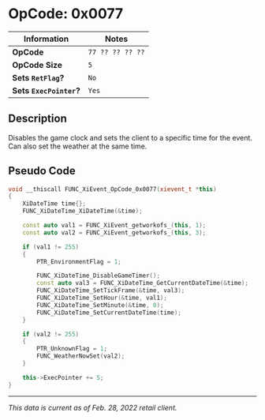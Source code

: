 # OpCode: 0x0077

| Information               | Notes |
|---                        |---    |
| **OpCode**                | `77 ?? ?? ?? ??` |
| **OpCode Size**           | `5`   |
| **Sets `RetFlag`?**       | `No`  |
| **Sets `ExecPointer`?**   | `Yes` |

## Description

Disables the game clock and sets the client to a specific time for the event. Can also set the weather at the same time.

## Pseudo Code

```cpp
void __thiscall FUNC_XiEvent_OpCode_0x0077(xievent_t *this)
{
    XiDateTime time{};
    FUNC_XiDateTime_XiDateTime(&time);

    const auto val1 = FUNC_XiEvent_getworkofs_(this, 1);
    const auto val2 = FUNC_XiEvent_getworkofs_(this, 3);

    if (val1 != 255)
    {
        PTR_EnvironmentFlag = 1;

        FUNC_XiDateTime_DisableGameTimer();
        const auto val3 = FUNC_XiDateTime_GetCurrentDateTime(&time);
        FUNC_XiDateTime_SetTickFrame(&time, val3);
        FUNC_XiDateTime_SetHour(&time, val1);
        FUNC_XiDateTime_SetMinute(&time, 0);
        FUNC_XiDateTime_SetCurrentDateTime(time);
    }

    if (val2 != 255)
    {
        PTR_UnknownFlag = 1;
        FUNC_WeatherNowSet(val2);
    }

    this->ExecPointer += 5;
}
```

---

_This data is current as of Feb. 28, 2022 retail client._